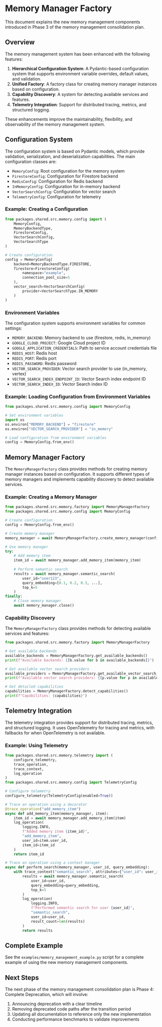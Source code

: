 # Memory Manager Factory

This document explains the new memory management components introduced in Phase 3 of the memory management consolidation plan.

## Overview

The memory management system has been enhanced with the following features:

1. **Hierarchical Configuration System**: A Pydantic-based configuration system that supports environment variable overrides, default values, and validation.
2. **Unified Factory**: A factory class for creating memory manager instances based on configuration.
3. **Capability Discovery**: A system for detecting available services and features.
4. **Telemetry Integration**: Support for distributed tracing, metrics, and structured logging.

These enhancements improve the maintainability, flexibility, and observability of the memory management system.

## Configuration System

The configuration system is based on Pydantic models, which provide validation, serialization, and deserialization capabilities. The main configuration classes are:

- `MemoryConfig`: Root configuration for the memory system
- `FirestoreConfig`: Configuration for Firestore backend
- `RedisConfig`: Configuration for Redis backend
- `InMemoryConfig`: Configuration for in-memory backend
- `VectorSearchConfig`: Configuration for vector search
- `TelemetryConfig`: Configuration for telemetry

### Example: Creating a Configuration

```python
from packages.shared.src.memory.config import (
    MemoryConfig,
    MemoryBackendType,
    FirestoreConfig,
    VectorSearchConfig,
    VectorSearchType
)

# Create configuration
config = MemoryConfig(
    backend=MemoryBackendType.FIRESTORE,
    firestore=FirestoreConfig(
        namespace="example",
        connection_pool_size=5
    ),
    vector_search=VectorSearchConfig(
        provider=VectorSearchType.IN_MEMORY
    )
)
```

### Environment Variables

The configuration system supports environment variables for common settings:

- `MEMORY_BACKEND`: Memory backend to use (firestore, redis, in_memory)
- `GOOGLE_CLOUD_PROJECT`: Google Cloud project ID
- `GOOGLE_APPLICATION_CREDENTIALS`: Path to service account credentials file
- `REDIS_HOST`: Redis host
- `REDIS_PORT`: Redis port
- `REDIS_PASSWORD`: Redis password
- `VECTOR_SEARCH_PROVIDER`: Vector search provider to use (in_memory, vertex)
- `VECTOR_SEARCH_INDEX_ENDPOINT_ID`: Vector Search index endpoint ID
- `VECTOR_SEARCH_INDEX_ID`: Vector Search index ID

### Example: Loading Configuration from Environment Variables

```python
from packages.shared.src.memory.config import MemoryConfig

# Set environment variables
import os
os.environ["MEMORY_BACKEND"] = "firestore"
os.environ["VECTOR_SEARCH_PROVIDER"] = "in_memory"

# Load configuration from environment variables
config = MemoryConfig.from_env()
```

## Memory Manager Factory

The `MemoryManagerFactory` class provides methods for creating memory manager instances based on configuration. It supports different types of memory managers and implements capability discovery to detect available services.

### Example: Creating a Memory Manager

```python
from packages.shared.src.memory.factory import MemoryManagerFactory
from packages.shared.src.memory.config import MemoryConfig

# Create configuration
config = MemoryConfig.from_env()

# Create memory manager
memory_manager = await MemoryManagerFactory.create_memory_manager(config)

# Use memory manager
try:
    # Add memory item
    item_id = await memory_manager.add_memory_item(memory_item)
    
    # Perform semantic search
    results = await memory_manager.semantic_search(
        user_id="user123",
        query_embedding=[0.1, 0.2, 0.3, ...],
        top_k=5
    )
finally:
    # Close memory manager
    await memory_manager.close()
```

### Capability Discovery

The `MemoryManagerFactory` class provides methods for detecting available services and features:

```python
from packages.shared.src.memory.factory import MemoryManagerFactory

# Get available backends
available_backends = MemoryManagerFactory.get_available_backends()
print(f"Available backends: {[b.value for b in available_backends]}")

# Get available vector search providers
available_providers = MemoryManagerFactory.get_available_vector_search_providers()
print(f"Available vector search providers: {[p.value for p in available_providers]}")

# Get detailed capabilities
capabilities = MemoryManagerFactory.detect_capabilities()
print(f"Capabilities: {capabilities}")
```

## Telemetry Integration

The telemetry integration provides support for distributed tracing, metrics, and structured logging. It uses OpenTelemetry for tracing and metrics, with fallbacks for when OpenTelemetry is not available.

### Example: Using Telemetry

```python
from packages.shared.src.memory.telemetry import (
    configure_telemetry,
    trace_operation,
    trace_context,
    log_operation
)
from packages.shared.src.memory.config import TelemetryConfig

# Configure telemetry
configure_telemetry(TelemetryConfig(enabled=True))

# Trace an operation using a decorator
@trace_operation("add_memory_item")
async def add_memory_item(memory_manager, item):
    item_id = await memory_manager.add_memory_item(item)
    log_operation(
        logging.INFO,
        f"Added memory item {item_id}",
        "add_memory_item",
        user_id=item.user_id,
        item_id=item_id
    )
    return item_id

# Trace an operation using a context manager
async def perform_search(memory_manager, user_id, query_embedding):
    with trace_context("semantic_search", attributes={"user_id": user_id}):
        results = await memory_manager.semantic_search(
            user_id=user_id,
            query_embedding=query_embedding,
            top_k=5
        )
        log_operation(
            logging.INFO,
            f"Performed semantic search for user {user_id}",
            "semantic_search",
            user_id=user_id,
            result_count=len(results)
        )
        return results
```

## Complete Example

See the `examples/memory_management_example.py` script for a complete example of using the new memory management components.

## Next Steps

The next phase of the memory management consolidation plan is Phase 4: Complete Deprecation, which will involve:

1. Announcing deprecation with a clear timeline
2. Removing deprecated code paths after the transition period
3. Updating all documentation to reference only the new implementation
4. Conducting performance benchmarks to validate improvements
